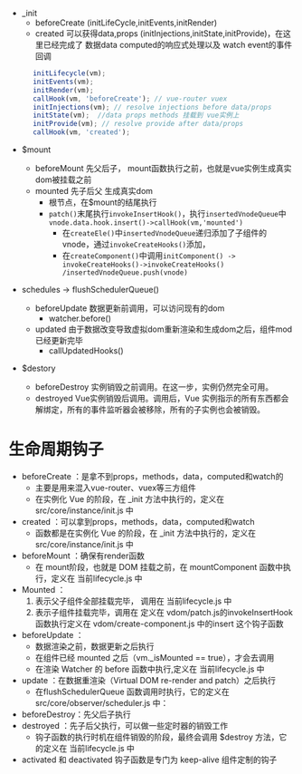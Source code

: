 * _init
    * beforeCreate (initLifeCycle,initEvents,initRender)
    * created 可以获得data,props (initInjections,initState,initProvide)，在这里已经完成了 数据data computed的响应式处理以及 watch event的事件回调

```js
      initLifecycle(vm);
      initEvents(vm);
      initRender(vm);
      callHook(vm, 'beforeCreate'); // vue-router vuex
      initInjections(vm); // resolve injections before data/props
      initState(vm);  //data props methods 挂载到 vue实例上
      initProvide(vm); // resolve provide after data/props
      callHook(vm, 'created');

```
* $mount 
    * beforeMount 先父后子， mount函数执行之前，也就是vue实例生成真实dom被挂载之前
    * mounted 先子后父  生成真实dom
        * 根节点，在$mount的结尾执行
        * `patch()`末尾执行`invokeInsertHook()`，执行`insertedVnodeQueue`中`vnode.data.hook.insert()->callHook(vm,'mounted')`
            * 在`createEle()`中`insertedVnodeQueue`递归添加了子组件的vnode，通过`invokeCreateHooks()`添加，
            * 在`createComponent()`中调用`initComponent() -> invokeCreateHooks()->invokeCreateHooks() /insertedVnodeQueue.push(vnode)`

* schedules -> flushSchedulerQueue()
    * beforeUpdate 数据更新前调用，可以访问现有的dom
        * watcher.before()
    * updated 由于数据改变导致虚拟dom重新渲染和生成dom之后，组件mod已经更新完毕
        * callUpdatedHooks()

* $destory
    * beforeDestroy 实例销毁之前调用。在这一步，实例仍然完全可用。
    * destroyed  Vue实例销毁后调用。调用后，Vue 实例指示的所有东西都会解绑定，所有的事件监听器会被移除，所有的子实例也会被销毁。

# 生命周期钩子
 * beforeCreate ：是拿不到props，methods，data，computed和watch的
    * 主要是用来混入vue-router、vuex等三方组件
    * 在实例化 Vue 的阶段，在 _init 方法中执行的，定义在 src/core/instance/init.js 中
 * created      ：可以拿到props，methods，data，computed和watch 
    * 函数都是在实例化 Vue 的阶段，在 _init 方法中执行的，定义在 src/core/instance/init.js 中
 * beforeMount  ：确保有render函数
    * 在 mount阶段，也就是 DOM 挂载之前，在 mountComponent 函数中执行，定义在 当前lifecycle.js 中
 * Mounted      ：
    1. 表示父子组件全部挂载完毕，
    调用在 当前lifecycle.js 中 
    2. 表示子组件挂载完毕，调用在 定义在 vdom/patch.js的invokeInsertHook函数执行定义在 vdom/create-component.js 中的insert 这个钩子函数 
 * beforeUpdate ：
    * 数据渲染之前，数据更新之后执行
    * 在组件已经 mounted 之后（vm._isMounted == true），才会去调用 
    * 在渲染 Watcher 的 before 函数中执行,定义在 当前lifecycle.js 中
 * update ：在数据重渲染（Virtual DOM re-render and patch）之后执行
    * 在flushSchedulerQueue 函数调用时执行，它的定义在 src/core/observer/scheduler.js 中：
 * beforeDestroy：先父后子执行
 * destroyed    ：先子后父执行，可以做一些定时器的销毁工作
    * 钩子函数的执行时机在组件销毁的阶段，最终会调用 $destroy 方法，它的定义在 当前lifecycle.js 中
 * activated 和 deactivated 钩子函数是专门为 keep-alive 组件定制的钩子
